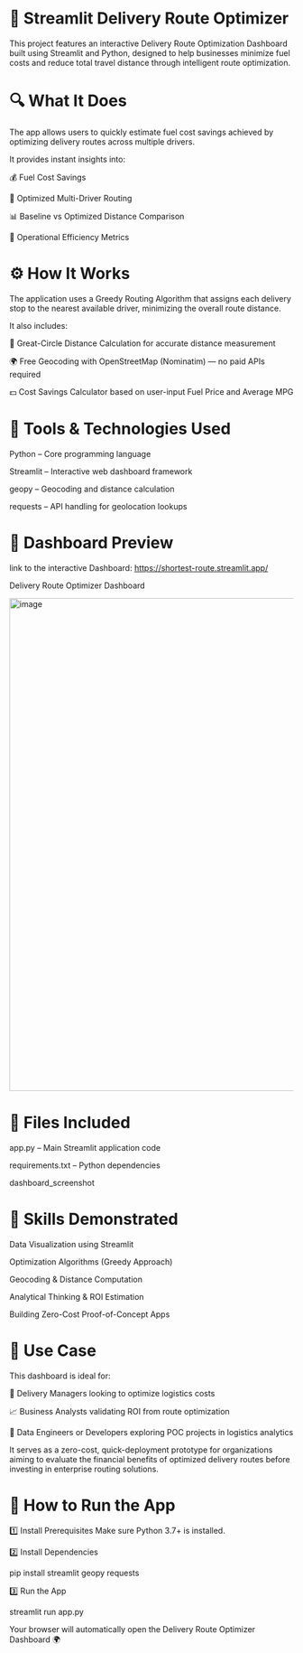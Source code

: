 # 🚚 Streamlit Delivery Route Optimizer

This project features an interactive Delivery Route Optimization Dashboard built using Streamlit and Python, designed to help businesses minimize fuel costs and reduce total travel distance through intelligent route optimization.

# 🔍 What It Does

The app allows users to quickly estimate fuel cost savings achieved by optimizing delivery routes across multiple drivers.

It provides instant insights into:

💰 Fuel Cost Savings

🧭 Optimized Multi-Driver Routing

📊 Baseline vs Optimized Distance Comparison

🚦 Operational Efficiency Metrics

# ⚙️ How It Works

The application uses a Greedy Routing Algorithm that assigns each delivery stop to the nearest available driver, minimizing the overall route distance.

It also includes:

📍 Great-Circle Distance Calculation for accurate distance measurement

🌍 Free Geocoding with OpenStreetMap (Nominatim) — no paid APIs required

💵 Cost Savings Calculator based on user-input Fuel Price and Average MPG

# 🧰 Tools & Technologies Used

Python – Core programming language

Streamlit – Interactive web dashboard framework

geopy – Geocoding and distance calculation

requests – API handling for geolocation lookups

# 📸 Dashboard Preview
link to the interactive Dashboard: https://shortest-route.streamlit.app/

Delivery Route Optimizer Dashboard

<img width="1706" height="873" alt="image" src="https://github.com/user-attachments/assets/a703956b-9cf3-4dfb-8d95-ff6c1463f537" />


# 📂 Files Included

app.py – Main Streamlit application code

requirements.txt – Python dependencies

dashboard_screenshot

# 🧠 Skills Demonstrated

Data Visualization using Streamlit

Optimization Algorithms (Greedy Approach)

Geocoding & Distance Computation

Analytical Thinking & ROI Estimation

Building Zero-Cost Proof-of-Concept Apps

# 📌 Use Case

This dashboard is ideal for:

🚛 Delivery Managers looking to optimize logistics costs

📈 Business Analysts validating ROI from route optimization

🧮 Data Engineers or Developers exploring POC projects in logistics analytics

It serves as a zero-cost, quick-deployment prototype for organizations aiming to evaluate the financial benefits of optimized delivery routes before investing in enterprise routing solutions.

# 🚀 How to Run the App

1️⃣ Install Prerequisites
Make sure Python 3.7+ is installed.

2️⃣ Install Dependencies

pip install streamlit geopy requests

3️⃣ Run the App

streamlit run app.py

Your browser will automatically open the Delivery Route Optimizer Dashboard 🌍

